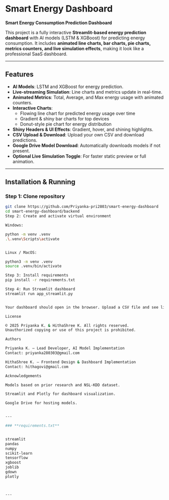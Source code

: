 # Smart Energy Dashboard

 **Smart Energy Consumption Prediction Dashboard**  

This project is a fully interactive **Streamlit-based energy prediction dashboard** with AI models (LSTM & XGBoost) for predicting energy consumption. It includes **animated line charts, bar charts, pie charts, metrics counters, and live simulation effects**, making it look like a professional SaaS dashboard.

---

## Features

- **AI Models**: LSTM and XGBoost for energy prediction.
- **Live-streaming Simulation**: Line charts and metrics update in real-time.
- **Animated Metrics**: Total, Average, and Max energy usage with animated counters.
- **Interactive Charts**:  
  - Flowing line chart for predicted energy usage over time  
  - Gradient & shiny bar charts for top devices  
  - Donut-style pie chart for energy distribution  
- **Shiny Headers & UI Effects**: Gradient, hover, and shining highlights.
- **CSV Upload & Download**: Upload your own CSV and download predictions.
- **Google Drive Model Download**: Automatically downloads models if not present.
- **Optional Live Simulation Toggle**: For faster static preview or full animation.

---

## Installation & Running

### Step 1: Clone repository 
```bash
git clone https://github.com/Priyanka-pri2803/smart-energy-dashboard
cd smart-energy-dashboard/backend
Step 2: Create and activate virtual environment

Windows:

python -m venv .venv
.\.venv\Scripts\activate


Linux / MacOS:

python3 -m venv .venv
source .venv/bin/activate

Step 3: Install requirements
pip install -r requirements.txt

Step 4: Run Streamlit dashboard
streamlit run app_streamlit.py


Your dashboard should open in the browser. Upload a CSV file and see live animated predictions, metrics, and charts.

License

© 2025 Priyanka K. & HithaShree K. All rights reserved.
Unauthorized copying or use of this project is prohibited.

Authors

Priyanka K. – Lead Developer, AI Model Implementation
Contact: priyanka280303@gmail.com

HithaShree K. – Frontend Design & Dashboard Implementation
Contact: hithagovi@gmail.com

Acknowledgements

Models based on prior research and NSL-KDD dataset.

Streamlit and Plotly for dashboard visualization.

Google Drive for hosting models.


---

### **requirements.txt**


streamlit
pandas
numpy
scikit-learn
tensorflow
xgboost
joblib
gdown
plotly



---
